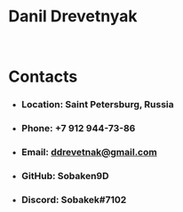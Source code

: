 # **Danil Drevetnyak**

<br>

# **Contacts**

- ### Location: Saint Petersburg, Russia
- ### Phone: +7 912 944-73-86
- ### Email: ddrevetnak@gmail.com
- ### GitHub: Sobaken9D
- ### Discord: Sobakek#7102
<br>


